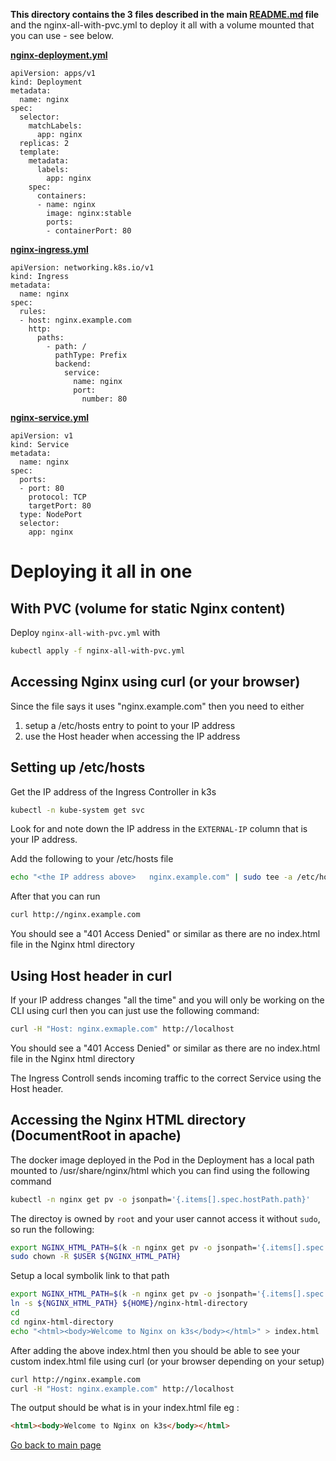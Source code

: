 **This directory contains the 3 files described in the main [README.md](../README-first-draft.md) file** and the nginx-all-with-pvc.yml to deploy it all with a volume mounted that you can use - see below.



**[nginx-deployment.yml](nginx-deployment.yml)**
```
apiVersion: apps/v1
kind: Deployment
metadata:
  name: nginx
spec:
  selector:
    matchLabels:
      app: nginx
  replicas: 2
  template:
    metadata:
      labels:
        app: nginx
    spec:
      containers:
      - name: nginx
        image: nginx:stable
        ports:
        - containerPort: 80
```

**[nginx-ingress.yml](nginx-ingress.yml)**
```
apiVersion: networking.k8s.io/v1
kind: Ingress
metadata:
  name: nginx
spec:
  rules:
  - host: nginx.example.com
    http:
      paths:
        - path: /
          pathType: Prefix
          backend:
            service:
              name: nginx
              port: 
                number: 80
```

**[nginx-service.yml](nginx-service.yml)**
```
apiVersion: v1
kind: Service
metadata:
  name: nginx
spec:
  ports:
  - port: 80
    protocol: TCP
    targetPort: 80
  type: NodePort
  selector:
    app: nginx
```

# Deploying it all in one

## With PVC (volume for static Nginx content)

Deploy `nginx-all-with-pvc.yml` with 

```bash
kubectl apply -f nginx-all-with-pvc.yml
```

## Accessing Nginx using curl (or your browser)

Since the file says it uses "nginx.example.com" then you need to either 
1. setup a /etc/hosts entry to point to your IP address
2. use the Host header when accessing the IP address


## Setting up /etc/hosts

Get the IP address of the Ingress Controller in k3s
```bash
kubectl -n kube-system get svc 
```
Look for and note down the IP address in the `EXTERNAL-IP` column that is your IP address.

Add the following to your /etc/hosts file
```bash
echo "<the IP address above>   nginx.example.com" | sudo tee -a /etc/hosts
```

After that you can run 
```bash
curl http://nginx.example.com
```

You should see a "401 Access Denied" or similar as there are no index.html file in the Nginx html directory

## Using Host header in curl

If your IP address changes "all the time" and you will only be working on the CLI using curl then you can just use the following command:
```bash
curl -H "Host: nginx.exmaple.com" http://localhost
```
You should see a "401 Access Denied" or similar as there are no index.html file in the Nginx html directory

The Ingress Controll sends incoming traffic to the correct Service using the Host header.

## Accessing the Nginx HTML directory (DocumentRoot in apache)

The docker image deployed in the Pod in the Deployment has a local path mounted to /usr/share/nginx/html which you can find using the following command

```bash
kubectl -n nginx get pv -o jsonpath='{.items[].spec.hostPath.path}'
```

The directoy is owned by `root` and your user cannot access it without `sudo`, so run the following:

```bash
export NGINX_HTML_PATH=$(k -n nginx get pv -o jsonpath='{.items[].spec.hostPath.path}')
sudo chown -R $USER ${NGINX_HTML_PATH}
```

Setup a local symbolik link to that path 
```bash
export NGINX_HTML_PATH=$(k -n nginx get pv -o jsonpath='{.items[].spec.hostPath.path}')
ln -s ${NGINX_HTML_PATH} ${HOME}/nginx-html-directory
cd 
cd nginx-html-directory
echo "<html><body>Welcome to Nginx on k3s</body></html>" > index.html
```

After adding the above index.html then you should be able to see your custom index.html file using curl (or your browser depending on your setup)

```bash
curl http://nginx.example.com
curl -H "Host: nginx.example.com" http://localhost
```

The output should be what is in your index.html file eg :
```html
<html><body>Welcome to Nginx on k3s</body></html>
```


[Go back to main page](README.md)
